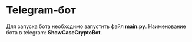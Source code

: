 # Telegram-бот

Для запуска бота необходимо запустить файл **main.py**. Наименование бота в
telegram: **ShowCaseCryptoBot**.

